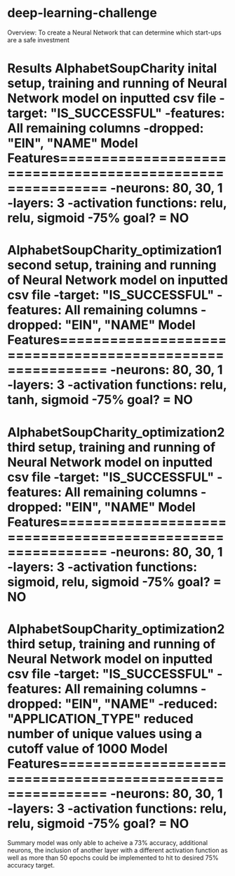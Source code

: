 # deep-learning-challenge
Overview:
To create a Neural Network that can determine which start-ups are a safe investment

Results
AlphabetSoupCharity
    inital setup, training and running of Neural Network model on inputted csv file
    -target: "IS_SUCCESSFUL"
    -features: All remaining columns 
    -dropped: "EIN", "NAME"
    Model Features==========================================================
    -neurons: 80, 30, 1
    -layers: 3
    -activation functions: relu, relu, sigmoid
    -75% goal? = NO
============================================================================
AlphabetSoupCharity_optimization1
    second setup, training and running of Neural Network model on inputted csv file
    -target: "IS_SUCCESSFUL"
    -features: All remaining columns 
    -dropped: "EIN", "NAME"
    Model Features==========================================================
    -neurons: 80, 30, 1
    -layers: 3
    -activation functions: relu, tanh, sigmoid
    -75% goal? = NO
============================================================================
AlphabetSoupCharity_optimization2
    third setup, training and running of Neural Network model on inputted csv file
    -target: "IS_SUCCESSFUL"
    -features: All remaining columns 
    -dropped: "EIN", "NAME"
    Model Features==========================================================
    -neurons: 80, 30, 1
    -layers: 3
    -activation functions: sigmoid, relu, sigmoid
    -75% goal? = NO
============================================================================
AlphabetSoupCharity_optimization2
    third setup, training and running of Neural Network model on inputted csv file
    -target: "IS_SUCCESSFUL"
    -features: All remaining columns 
    -dropped: "EIN", "NAME"
    -reduced: "APPLICATION_TYPE" reduced number of unique values using a cutoff value of 1000
    Model Features==========================================================
    -neurons: 80, 30, 1
    -layers: 3
    -activation functions: relu, relu, sigmoid
    -75% goal? = NO
============================================================================
Summary
    model was only able to acheive a 73% accuracy, additional neurons, the inclusion of another layer with a different activation function as well as more than 50 epochs could be implemented to hit to desired 75% accuracy target.